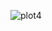 
![plot4](https://cloud.githubusercontent.com/assets/8163693/4968967/a0cf3da8-6851-11e4-9776-e14e152a4d99.png)
